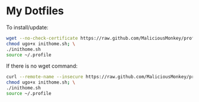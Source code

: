 # My Dotfiles

To install/update:

```sh
wget --no-check-certificate https://raw.github.com/MaliciousMonkey/profilesettings/master/inithome.sh; \
chmod ugo+x inithome.sh; \
./inithome.sh
source ~/.profile
```

If there is no wget command:

```sh
curl --remote-name --insecure https://raw.github.com/MaliciousMonkey/profilesettings/master/inithome.sh; \
chmod ugo+x inithome.sh; \
./inithome.sh
source ~/.profile
```
